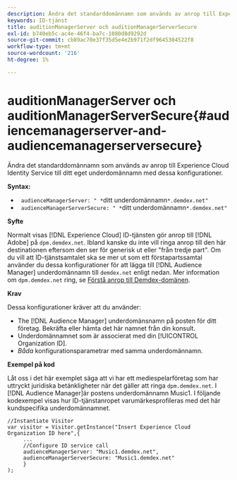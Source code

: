 ```yaml
---
description: Ändra det standarddomännamn som används av anrop till Experience Cloud Identity Service till ditt eget underdomännamn med dessa konfigurationer.
keywords: ID-tjänst
title: auditionManagerServer och auditionManagerServerSecure
exl-id: b740eb5c-ac4e-46f4-ba7c-1080d8d9292d
source-git-commit: cb89ac70e37f35d5e4e2b971f2df9645304522f8
workflow-type: tm+mt
source-wordcount: '216'
ht-degree: 1%

---
```


# auditionManagerServer och auditionManagerServerSecure{#audiencemanagerserver-and-audiencemanagerserversecure}

Ändra det standarddomännamn som används av anrop till Experience Cloud Identity Service till ditt eget underdomännamn med dessa konfigurationer.

**Syntax:**

* ` audienceManagerServer: " *`ditt underdomännamn`*.demdex.net"`
* ` audienceManagerServerSecure: " *`ditt underdomännamn`*.demdex.net"`

**Syfte**

Normalt visas [!DNL Experience Cloud] ID-tjänsten gör anrop till [!DNL Adobe] på `dpm.demdex.net`. Ibland kanske du inte vill ringa anrop till den här destinationen eftersom den ser för generisk ut eller &quot;från tredje part&quot;. Om du vill att ID-tjänstsamtalet ska se mer ut som ett förstapartssamtal använder du dessa konfigurationer för att lägga till [!DNL Audience Manager] underdomännamn till `demdex.net` enligt nedan. Mer information om `dpm.demdex.net` ring, se [Förstå anrop till Demdex-domänen](https://experienceleague.adobe.com/docs/audience-manager/user-guide/reference/demdex-calls.html).

**Krav**

Dessa konfigurationer kräver att du använder:

* The [!DNL Audience Manager] underdomänsnamn på posten för ditt företag. Bekräfta eller hämta det här namnet från din konsult.
* Underdomännamnet som är associerat med din [!UICONTROL Organization ID].
* *Båda* konfigurationsparametrar med samma underdomännamn.

**Exempel på kod**

Låt oss i det här exemplet säga att vi har ett mediespelarföretag som har uttryckt juridiska betänkligheter när det gäller att ringa `dpm.demdex.net`. I [!DNL Audience Manager]är postens underdomännamn Music1. I följande kodexempel visas hur ID-tjänstanropet varumärkesprofileras med det här kundspecifika underdomännamnet.

```
//Instantiate Visitor 
var visitor = Visitor.getInstance("Insert Experience Cloud Organization ID here",{ 
     ... 
     //Configure ID service call 
     audienceManagerServer: "Music1.demdex.net", 
     audienceManagerServerSecure: "Music1.demdex.net" 
     } 
);
```
